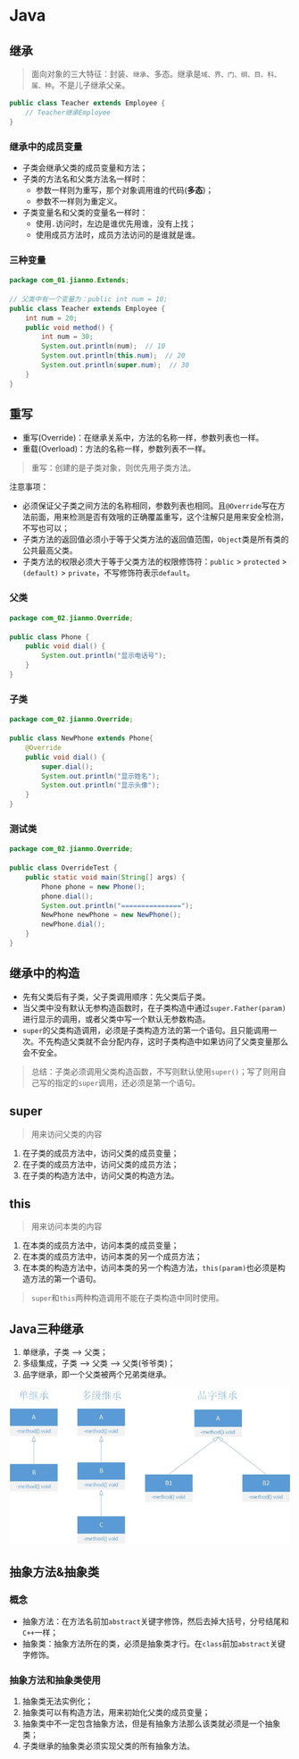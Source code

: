 # Java

## 继承

> 面向对象的三大特征：封装、`继承`、多态。继承是`域、界、门、纲、目、科、属、种`。不是儿子继承父亲。

```java
public class Teacher extends Employee {
    // Teacher继承Employee
}
```

### 继承中的成员变量

* 子类会继承父类的成员变量和方法；
* 子类的方法名和父类方法名一样时：
  * 参数一样则为重写，那个对象调用谁的代码(**多态**)；
  * 参数不一样则为重定义。
* 子类变量名和父类的变量名一样时：
  * 使用`.`访问时，左边是谁优先用谁，没有上找；
  * 使用成员方法时，成员方法访问的是谁就是谁。

### 三种变量

```java
package com_01.jianmo.Extends;

// 父类中有一个变量为：public int num = 10;
public class Teacher extends Employee {
	int num = 20;
	public void method() {
		int num = 30;
		System.out.println(num);  // 10
		System.out.println(this.num);  // 20
		System.out.println(super.num);  // 30
	}
}
```

## 重写

* 重写(Override)：在继承关系中，方法的名称一样，参数列表也一样。
* 重载(Overload)：方法的名称一样，参数列表不一样。

> 重写：创建的是子类对象，则优先用子类方法。

注意事项：

* 必须保证父子类之间方法的名称相同，参数列表也相同。且`@Override`写在方法前面，用来检测是否有效哦的正确覆盖重写，这个注解只是用来安全检测，不写也可以；
* 子类方法的返回值必须小于等于父类方法的返回值范围，`Object`类是所有类的公共最高父类。
* 子类方法的权限必须大于等于父类方法的权限修饰符：`public` > `protected` > `(default)` > `private`，不写修饰符表示`default`。

### 父类

```java
package com_02.jianmo.Override;

public class Phone {
	public void dial() {
		System.out.println("显示电话号");
	}
}
```

### 子类

```java
package com_02.jianmo.Override;

public class NewPhone extends Phone{
	@Override
	public void dial() {
		super.dial();
		System.out.println("显示姓名");
		System.out.println("显示头像");
	}
}

```

### 测试类

```java
package com_02.jianmo.Override;

public class OverrideTest {
	public static void main(String[] args) {
		Phone phone = new Phone();
		phone.dial();
		System.out.println("===============");
		NewPhone newPhone = new NewPhone();
		newPhone.dial();
	}
}
```

## 继承中的构造

* 先有父类后有子类，父子类调用顺序：先父类后子类。
* 当父类中没有默认无参构造函数时，在子类构造中通过`super.Father(param)`进行显示的调用，或者父类中写一个默认无参数构造。
* `super`的父类构造调用，必须是子类构造方法的第一个语句。且只能调用一次。不先构造父类就不会分配内存，这时子类构造中如果访问了父类变量那么会不安全。

>  总结：子类必须调用父类构造函数，不写则默认使用`super()`；写了则用自己写的指定的`super`调用，还必须是第一个语句。

## super

> 用来访问父类的内容

1. 在子类的成员方法中，访问父类的成员变量；
2. 在子类的成员方法中，访问父类的成员方法；
3. 在子类的构造方法中，访问父类的构造方法。

## this

> 用来访问本类的内容

1. 在本类的成员方法中，访问本类的成员变量；
2. 在本类的成员方法中，访问本类的另一个成员方法；
3. 在本类的构造方法中，访问本类的另一个构造方法，`this(param)`也必须是构造方法的第一个语句。

> `super`和`this`两种构造调用不能在子类构造中同时使用。

## Java三种继承

1. 单继承，子类 --> 父类；
2. 多级集成，子类 --> 父类 --> 父类(爷爷类)；
3. 品字继承，即一个父类被两个兄弟类继承。

![Java继承](./Picture/Java继承.jpg)

## 抽象方法&抽象类

### 概念

* 抽象方法：在方法名前加`abstract`关键字修饰，然后去掉大括号，分号结尾和`C++`一样；
* 抽象类：抽象方法所在的类，必须是抽象类才行。在`class`前加`abstract`关键字修饰。

### 抽象方法和抽象类使用

1. 抽象类无法实例化；
2. 抽象类可以有构造方法，用来初始化父类的成员变量；
3. 抽象类中不一定包含抽象方法，但是有抽象方法那么该类就必须是一个抽象类；
4. 子类继承的抽象类必须实现父类的所有抽象方法。